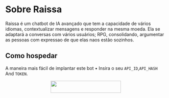 # Sobre Raissa
Raissa é um chatbot de IA avançado que
tem a capacidade de vários idiomas, contextualizar mensagens e responder na mesma moeda. Ela se adaptará a conversas com vários usuários; RPG, consolidando, argumentar as pessoas com expressao de que elas naos estão sozinhos.
## Como hospedar
A maneira mais fácil de implantar este bot
• Insira o seu ```API_ID```,```API_HASH``` And ```TOKEN```.
<p align="center"><a href="https://heroku.com/deploy?template=https://github.com/Dev-Brasil-Code/Raissa_Bot"> <img src="https://img.shields.io/badge/Deploy%20To%20Heroku-black?style=for-the-badge&logo=heroku" width="220" height="38.45"/></a></p>
 

